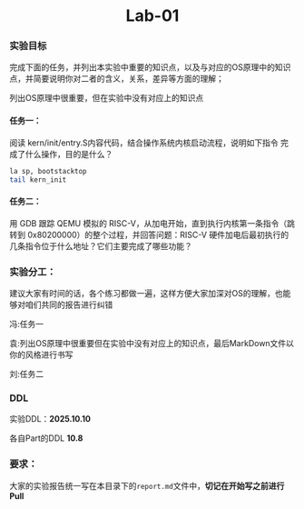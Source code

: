 <center>
    <h1>Lab-01</h1>
</center>

### 实验目标

完成下面的任务，并列出本实验中重要的知识点，以及与对应的OS原理中的知识点，并简要说明你对二者的含义，关系，差异等方面的理解；

列出OS原理中很重要，但在实验中没有对应上的知识点

#### 任务一：

阅读 kern/init/entry.S内容代码，结合操作系统内核启动流程，说明如下指令 完成了什么操作，目的是什么？

```bash
la sp, bootstacktop 
tail kern_init 
```

#### 任务二：

用 GDB 跟踪 QEMU 模拟的 RISC-V，从加电开始，直到执行内核第一条指令（跳转到 0x80200000）的整个过程，并回答问题：RISC-V 硬件加电后最初执行的几条指令位于什么地址？它们主要完成了哪些功能？

### 实验分工：

建议大家有时间的话，各个练习都做一遍，这样方便大家加深对OS的理解，也能够对咱们共同的报告进行纠错



冯:任务一



袁:列出OS原理中很重要但在实验中没有对应上的知识点，最后MarkDown文件以你的风格进行书写



刘:任务二



### DDL

实验DDL：**2025.10.10**



各自Part的DDL **10.8**

### 要求：

大家的实验报告统一写在本目录下的`report.md`文件中，**切记在开始写之前进行Pull**